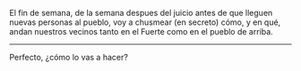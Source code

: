 El fin de semana, de la semana despues del juicio antes de que lleguen nuevas personas al pueblo, voy a chusmear (en secreto) cómo, y en qué, andan nuestros vecinos tanto en el Fuerte como en el pueblo de arriba.

---

Perfecto, ¿cómo lo vas a hacer?

